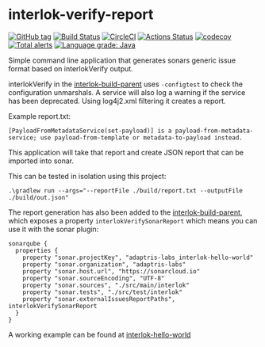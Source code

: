 # interlok-verify-report
[![GitHub tag](https://img.shields.io/github/tag/adaptris/interlok-verify-report.svg)](https://github.com/adaptris/interlok-verify-report/tags) [![Build Status](https://travis-ci.org/adaptris/interlok-verify-report.svg?branch=develop)](https://travis-ci.org/adaptris/interlok-verify-report) [![CircleCI](https://circleci.com/gh/adaptris/interlok-verify-report/tree/develop.svg?style=svg)](https://circleci.com/gh/adaptris/interlok-verify-report/tree/develop) [![Actions Status](https://github.com/adaptris/interlok-verify-report/workflows/Java%20CI/badge.svg)](https://github.com/adaptris/interlok-verify-report/actions) [![codecov](https://codecov.io/gh/adaptris/interlok-verify-report/branch/develop/graph/badge.svg)](https://codecov.io/gh/adaptris/interlok-verify-report) [![Total alerts](https://img.shields.io/lgtm/alerts/g/adaptris/interlok-verify-report.svg?logo=lgtm&logoWidth=18)](https://lgtm.com/projects/g/adaptris/interlok-verify-report/alerts/) [![Language grade: Java](https://img.shields.io/lgtm/grade/java/g/adaptris/interlok-verify-report.svg?logo=lgtm&logoWidth=18)](https://lgtm.com/projects/g/adaptris/interlok-verify-report/context:java)

Simple command line application that generates sonars generic issue format based on interlokVerify output.

interlokVerify in the [interlok-build-parent][interlok-build-parent] uses `-configtest` to check the configuration unmarshals. A service will also log a warning if the service has been deprecated. Using log4j2.xml filtering it creates a report.

Example report.txt:

```
[PayloadFromMetadataService(set-payload)] is a payload-from-metadata-service; use payload-from-template or metadata-to-payload instead.
```

This application will take that report and create JSON report that can be imported into sonar.

This can be tested in isolation using this project:

```
.\gradlew run --args="--reportFile ./build/report.txt --outputFile ./build/out.json"
```

The report generation has also been added to the [interlok-build-parent][interlok-build-parent], which exposes a property `interlokVerifySonarReport` which means you can use it with the sonar plugin:

```
sonarqube {
  properties {
    property "sonar.projectKey", "adaptris-labs_interlok-hello-world"
    property "sonar.organization", "adaptris-labs"
    property "sonar.host.url", "https://sonarcloud.io"
    property "sonar.sourceEncoding", "UTF-8"
    property "sonar.sources", "./src/main/interlok"
    property "sonar.tests", "./src/test/interlok"
    property "sonar.externalIssuesReportPaths", interlokVerifySonarReport
  }
}
```

A working example can be found at [interlok-hello-world][interlok-hello-world]

[interlok-build-parent]: https://github.com/adaptris/interlok-build-parent
[interlok-hello-world]: https://github.com/adaptris-labs/interlok-hello-world
